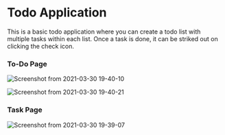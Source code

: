 # Todo Application

This is a basic todo application where you can create a todo list with multiple tasks within each list. Once a task is done, it can be striked out on clicking the check icon.

### To-Do Page

![Screenshot from 2021-03-30 19-40-10](https://user-images.githubusercontent.com/73518403/113006403-f402a980-9192-11eb-834e-5be577910def.png)

![Screenshot from 2021-03-30 19-40-21](https://user-images.githubusercontent.com/73518403/113006522-1399d200-9193-11eb-8015-31410f75365e.png)


### Task Page

![Screenshot from 2021-03-30 19-39-07](https://user-images.githubusercontent.com/73518403/113006793-49d75180-9193-11eb-87b9-79e3f946f452.png)


